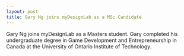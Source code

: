 ```yaml
---
layout: post
title: Gary Ng joins myDesignLab as a MSc Candidate
---
```


Gary Ng joins myDesignLab as a Masters student. Gary completed his undergraduate degree in Game Development and Entrepreneurship in Canada at the University of Ontario Institute of Technology. 

